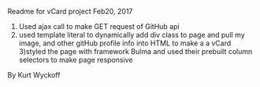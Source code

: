 Readme for vCard project Feb20, 2017

1) Used ajax call to make GET request of GitHub api
2) used template literal to dynamically add div class to page and pull my  image, and other gitHub profile info into HTML
to make a a vCard
3)styled the page with framework Bulma and used their prebuilt column selectors to make page responsive

By Kurt Wyckoff
